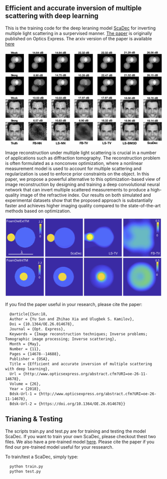 ## Efficient and accurate inversion of multiple scattering with deep learning

This is the training code for the deep leraning model [ScaDec](https://www.osapublishing.org/oe/abstract.cfm?uri=oe-26-11-14678&origin=search) for inverting multiple light scattering in a surpervised manner.
[The paper](https://www.osapublishing.org/oe/abstract.cfm?uri=oe-26-11-14678&origin=search) is originally published on Optics Express. The arxiv version of the paper is available [here](https://arxiv.org/abs/1803.06594)

![visualExamples](images/visualExamples.jpg "Visual illustration of reconstructed images of ScaDec")

Image reconstruction under multiple light scattering is crucial in a number of applications such as diffraction tomography. The reconstruction problem is often formulated as a nonconvex optimization, where a nonlinear measurement model is used to account for multiple scattering and regularization is used to enforce prior constraints on the object. In this paper, we propose a powerful alternative to this optimization-based view of image reconstruction by designing and training a deep convolutional neural network that can invert multiple scattered measurements to produce a high-quality image of the refractive index. Our results on both simulated and experimental datasets show that the proposed approach is substantially faster and achieves higher imaging quality compared to the state-of-the-art methods based on optimization.

![expExamples](images/expExamples.jpg "Visual Example of Fresnel2D dataset")

If you find the paper useful in your research, please cite the paper:

      @article{{Sun:18,
      Author = {Yu Sun and Zhihao Xia and Ulugbek S. Kamilov},
      Doi = {10.1364/OE.26.014678},
      Journal = {Opt. Express},
      Keywords = {Image reconstruction techniques; Inverse problems; Tomographic image processing; Inverse scattering},
      Month = {May},
      Number = {11},
      Pages = {14678--14688},
      Publisher = {OSA},
      Title = {Efficient and accurate inversion of multiple scattering with deep learning},
      Url = {http://www.opticsexpress.org/abstract.cfm?URI=oe-26-11-14678},
      Volume = {26},
      Year = {2018},
      Bdsk-Url-1 = {http://www.opticsexpress.org/abstract.cfm?URI=oe-26-11-14678},
      Bdsk-Url-2 = {https://doi.org/10.1364/OE.26.014678}}

## Trianing & Testing
The scripts train.py and test.py are for training and testing the model ScaDec. If you want to train your own ScaDec, please checkout thest two files. We also have a pre-trained model [here](). Please cite the paper if you find our pre-trained model useful for your ressearch. 

To train/test a ScaDec, simply type:

      python train.py
      python test.py


      
      
      
       

